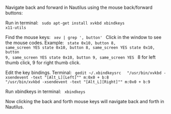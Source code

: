 Navigate back and forward in Nautilus using the mouse back/forward buttons:

Run in terminal:
<code>
sudo apt-get install xvkbd xbindkeys x11-utils
</code>

Find the mouse keys:
<code>
xev | grep ', button'
</code>
Click in the window to see the mouse codes. Example:
<code>
    state 0x10, button 8, same_screen YES
    state 0x10, button 8, same_screen YES
    state 0x10, button 9, same_screen YES
    state 0x10, button 9, same_screen YES
</code>
8 for left thumb click, 9 for right thumb click.

Edit the key bindings. Terminal:
<code>
gedit ~/.xbindkeysrc
</code>
<code>
"/usr/bin/xvkbd -xsendevent -text "\[Alt_L]\[Left]""
  m:0x0 + b:8
"/usr/bin/xvkbd -xsendevent -text "\[Alt_L]\[Right]""
  m:0x0 + b:9
</code>

Run xbindkeys in terminal:
<code>
xbindkeys
</code>

Now clicking the back and forth mouse keys will navigate back and forth in Nautilus.